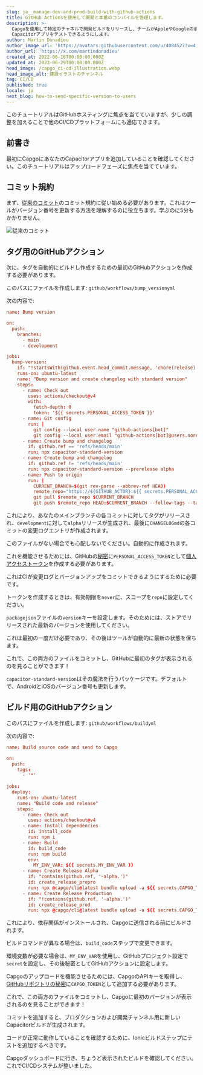 ```yaml
---
slug: ja__manage-dev-and-prod-build-with-github-actions
title: GitHub Actionsを使用して開発と本番のコンパイルを管理します。
description: >-
  Capgoを使用して特定のチャネルで開発ビルドをリリースし、チームがAppleやGoogleの承認を待つことなくIonic
  Capacitorアプリをテストできるようにします。
author: Martin Donadieu
author_image_url: 'https://avatars.githubusercontent.com/u/4084527?v=4'
author_url: 'https://x.com/martindonadieu'
created_at: 2022-06-16T00:00:00.000Z
updated_at: 2023-06-29T00:00:00.000Z
head_image: /capgo_ci-cd-illustration.webp
head_image_alt: 建設イラストのチャンネル
tag: CI/CD
published: true
locale: ja
next_blog: how-to-send-specific-version-to-users
---
```


このチュートリアルはGitHubホスティングに焦点を当てていますが、少しの調整を加えることで他のCI/CDプラットフォームにも適応できます。

## 前書き

最初にCapgoにあなたのCapacitorアプリを追加していることを確認してください。このチュートリアルはアップロードフェーズに焦点を当てています。

## コミット規約

まず、[従来のコミット](https://wwwconventionalcommitsorg/en/v100/)のコミット規約に従い始める必要があります。これはツールがバージョン番号を更新する方法を理解するのに役立ちます。学ぶのに5分もかかりません。

![従来のコミット](/conventional_commitswebp)

## タグ用のGitHubアクション

次に、タグを自動的にビルドし作成するための最初のGitHubアクションを作成する必要があります。

このパスにファイルを作成します: `github/workflows/bump_versionyml`

次の内容で:

```toml
name: Bump version

on:
  push:
    branches:
      - main
      - development

jobs:
  bump-version:
    if: "!startsWith(github.event.head_commit.message, 'chore(release):')"
    runs-on: ubuntu-latest
    name: "Bump version and create changelog with standard version"
    steps:
      - name: Check out
        uses: actions/checkout@v4
        with:
          fetch-depth: 0
          token: '${{ secrets.PERSONAL_ACCESS_TOKEN }}'
      - name: Git config
        run: |
          git config --local user.name "github-actions[bot]"
          git config --local user.email "github-actions[bot]@users.noreply.github.com"
      - name: Create bump and changelog
        if: github.ref == 'refs/heads/main'
        run: npx capacitor-standard-version
      - name: Create bump and changelog
        if: github.ref != 'refs/heads/main'
        run: npx capacitor-standard-version --prerelease alpha
      - name: Push to origin
        run: |
          CURRENT_BRANCH=$(git rev-parse --abbrev-ref HEAD)
          remote_repo="https://${GITHUB_ACTOR}:${{ secrets.PERSONAL_ACCESS_TOKEN }}@github.com/${GITHUB_REPOSITORY}.git"
          git pull $remote_repo $CURRENT_BRANCH
          git push $remote_repo HEAD:$CURRENT_BRANCH --follow-tags --tags

```

これにより、あなたのメインブランチの各コミットに対してタグがリリースされ、`development`に対して`alpha`リリースが生成され、最後に`CHANGELOGmd`の各コミットの変更ログエントリが作成されます。

このファイルがない場合でも心配しないでください。自動的に作成されます。

これを機能させるためには、GitHubの[秘密](https://docsgithubcom/en/actions/security-guides/encrypted-secrets "GitHub secrets")に`PERSONAL_ACCESS_TOKEN`として[個人アクセストークン](https://docsgithubcom/en/authentication/keeping-your-account-and-data-secure/creating-a-personal-access-token/)を作成する必要があります。

これはCIが変更ログとバージョンアップをコミットできるようにするために必要です。

トークンを作成するときは、有効期限を`never`に、スコープを`repo`に設定してください。

`packagejson`ファイルの`version`キーを設定します。そのためには、ストアでリリースされた最新のバージョンを使用してください。

これは最初の一度だけ必要であり、その後はツールが自動的に最新の状態を保ちます。

これで、この両方のファイルをコミットし、GitHubに最初のタグが表示されるのを見ることができます！

`capacitor-standard-version`はその魔法を行うパッケージです。デフォルトで、AndroidとiOSのバージョン番号も更新します。

## ビルド用のGitHubアクション

このパスにファイルを作成します: `github/workflows/buildyml`

次の内容で:

```toml
name: Build source code and send to Capgo

on:
  push:
    tags:
      - '*'
      
jobs:
  deploy:
    runs-on: ubuntu-latest
    name: "Build code and release"
    steps:
      - name: Check out
        uses: actions/checkout@v4
      - name: Install dependencies
        id: install_code
        run: npm i
      - name: Build
        id: build_code
        run: npm build
        env:
          MY_ENV_VAR: ${{ secrets.MY_ENV_VAR }}
      - name: Create Release Alpha
        if: "contains(github.ref, '-alpha.')"
        id: create_release_prepro
        run: npx @capgo/cli@latest bundle upload -a ${{ secrets.CAPGO_TOKEN }} -c development
      - name: Create Release Production
        if: "!contains(github.ref, '-alpha.')"
        id: create_release_prod
        run: npx @capgo/cli@latest bundle upload -a ${{ secrets.CAPGO_TOKEN }} -c production
```

これにより、依存関係がインストールされ、Capgoに送信される前にビルドされます。

ビルドコマンドが異なる場合は、`build_code`ステップで変更できます。

環境変数が必要な場合は、`MY_ENV_VAR`を使用し、GitHubプロジェクト設定で`secret`を設定し、その後秘密としてGitHubアクションに設定します。

Capgoのアップロードを機能させるためには、CapgoのAPIキーを取得し、[GitHubリポジトリの秘密](https://docsgithubcom/en/actions/security-guides/encrypted-secrets/)に`CAPGO_TOKEN`として追加する必要があります。

これで、この両方のファイルをコミットし、Capgoに最初のバージョンが表示されるのを見ることができます！

コミットを追加すると、プロダクションおよび開発チャンネル用に新しいCapacitorビルドが生成されます。

コードが正常に動作していることを確認するために、Ionicビルドステップにテストを追加するべきです。

Capgoダッシュボードに行き、ちょうど表示されたビルドを確認してください。これでCI/CDシステムが整いました。